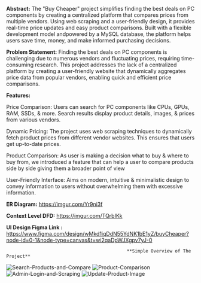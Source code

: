 **Abstract:** The "Buy Cheaper" project simplifies finding the best deals on PC components by creating a centralized platform that compares prices from multiple vendors. Using web scraping and a user-friendly design, it provides real-time price updates and easy product comparisons. Built with a flexible development model andpowered by a MySQL database, the platform helps users save time, money, and make informed purchasing decisions.


**Problem Statement:** Finding the best deals on PC components is challenging due to numerous vendors and fluctuating prices, requiring time-consuming research. This project addresses the lack of a centralized platform by creating a user-friendly website that dynamically aggregates price data from popular vendors, enabling quick and efficient price comparisons.

**Features:**

Price Comparison: Users can search for PC components like CPUs, GPUs, RAM, SSDs, & more. Search results display product details, images, & prices from various vendors.

Dynamic Pricing: The project uses web scraping techniques to dynamically fetch product prices from different vendor websites. This ensures that users get up-to-date prices.

Product Comparison: As user is making a decision what to buy & where to buy from, we introduced a feature that can help a user to compare products side by side giving them a broader point of view

User-Friendly Interface: Aims on modern, intuitive & minimalistic design to convey information to users without overwhelming them with excessive information. 


**ER Diagram:** https://imgur.com/Yr9ni3f 

**Context Level DFD:** https://imgur.com/TQrbIKk


**UI Design Figma Link :** https://www.figma.com/design/wMkd1iqDdN55YdNK1bE1yZ/buyCheaper?node-id=0-1&node-type=canvas&t=wi2qaDpWJXgpv7yJ-0

                                                 **Simple Overview of The Project**
![Search-Products-and-Compare](https://github.com/user-attachments/assets/173f6589-7d9e-4d73-bc18-d4cc0f5d3b73)
![Product-Comparison](https://github.com/user-attachments/assets/0151a7e0-ae98-4494-8f1d-da7ae86f547c)
![Admin-Login-and-Scraping](https://github.com/user-attachments/assets/c3a14f7d-db56-4bee-9d99-071cc084a9c8)
![Update-Product-Image](https://github.com/user-attachments/assets/4b256f65-1a13-44e0-abc3-4fa3d437f3b8)

